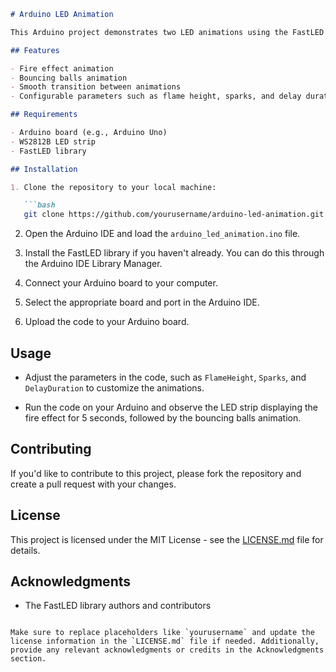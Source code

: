 
```markdown
# Arduino LED Animation

This Arduino project demonstrates two LED animations using the FastLED library. The animations include a fire effect and bouncing balls on a WS2812B LED strip.

## Features

- Fire effect animation
- Bouncing balls animation
- Smooth transition between animations
- Configurable parameters such as flame height, sparks, and delay duration

## Requirements

- Arduino board (e.g., Arduino Uno)
- WS2812B LED strip
- FastLED library

## Installation

1. Clone the repository to your local machine:

   ```bash
   git clone https://github.com/yourusername/arduino-led-animation.git
   ```

2. Open the Arduino IDE and load the `arduino_led_animation.ino` file.

3. Install the FastLED library if you haven't already. You can do this through the Arduino IDE Library Manager.

4. Connect your Arduino board to your computer.

5. Select the appropriate board and port in the Arduino IDE.

6. Upload the code to your Arduino board.

## Usage

- Adjust the parameters in the code, such as `FlameHeight`, `Sparks`, and `DelayDuration` to customize the animations.

- Run the code on your Arduino and observe the LED strip displaying the fire effect for 5 seconds, followed by the bouncing balls animation.

## Contributing

If you'd like to contribute to this project, please fork the repository and create a pull request with your changes.

## License

This project is licensed under the MIT License - see the [LICENSE.md](LICENSE.md) file for details.

## Acknowledgments

- The FastLED library authors and contributors

```

Make sure to replace placeholders like `yourusername` and update the license information in the `LICENSE.md` file if needed. Additionally, provide any relevant acknowledgments or credits in the Acknowledgments section.
